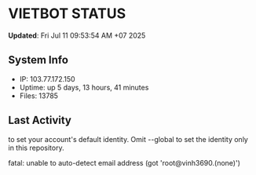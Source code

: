 # VIETBOT STATUS
**Updated**: Fri Jul 11 09:53:54 AM +07 2025

## System Info
- IP: 103.77.172.150
- Uptime: up 5 days, 13 hours, 41 minutes
- Files: 13785

## Last Activity

to set your account's default identity.
Omit --global to set the identity only in this repository.

fatal: unable to auto-detect email address (got 'root@vinh3690.(none)')
